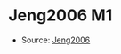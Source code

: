 <a name="material" />

# Jeng2006 M1
<script type="application/ld+json">
  {
    "@context": "https://schema.org/",
    "@type": "ChemicalSubstance",
    "http://purl.org/dc/terms/conformsTo":
      {
        "@type": "CreativeWork",
        "@id": "https://bioschemas.org/profiles/ChemicalSubstance/0.4-RELEASE/"
      },
    "@id": "https://egonw.github.io/nanowiki/nanowiki118.html#material",
    "name": "Jeng2006 M1",
    "sameAs": "http://127.0.0.1/mediawiki/index.php/Special:URIResolver/Jeng2006_M1"
  }
</script>


* Source: [Jeng2006](http://127.0.0.1/mediawiki/index.php/Special:URIResolver/Jeng2006)
